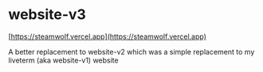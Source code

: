 # website-v3
[https://steamwolf.vercel.app](https://steamwolf.vercel.app)

A better replacement to website-v2 which was a simple replacement to my liveterm (aka website-v1) website